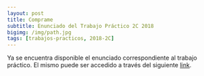 ```yaml
---
layout: post
title: Comprame
subtitle: Enunciado del Trabajo Práctico 2C 2018
bigimg: /img/path.jpg
tags: [trabajos-practicos, 2018-2C]
---
```


Ya se encuentra disponible el enunciado correspondiente al trabajo práctico.
El mismo puede ser accedido a través del siguiente [link](https://github.com/taller-de-programacion-2/taller-de-programacion-2.github.io/tree/master/trabajo-practico/enunciados/2018/2/tp/comprame.md).

